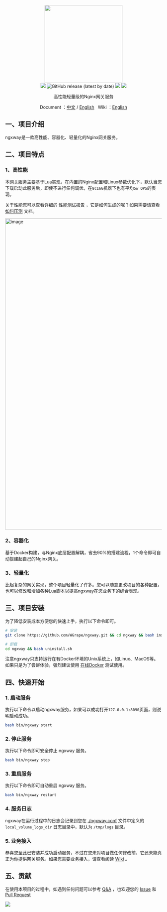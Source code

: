 <div align="center">
<img width="250" src="https://user-images.githubusercontent.com/35942268/212838933-38bec2ca-c156-4c63-8563-c645bd476cb3.png">
</div>

<div align="center">
    <!-- oscs: https://www.oscs1024.com/cd/1543980900807675904?sign=a3d02348 -->
    <!-- https://www.murphysec.com/ -->
    <a href="https://www.oscs1024.com/project/oscs/WGrape/ngxway?ref=badge_small" alt="OSCS Status"><img src="https://www.oscs1024.com/platform/badge/WGrape/ngxway.svg?size=small"/></a>
    <!-- <img src="https://github.com/wgrape/ngxway/actions/workflows/build.yml/badge.svg"> -->
    <img alt="GitHub release (latest by date)" src="https://img.shields.io/github/v/release/wgrape/ngxway">
    <img src="https://img.shields.io/badge/Document-中文/English-orange.svg">
    <img src="https://img.shields.io/badge/License-MIT-green.svg">
</div>

<div align="center">
    <p>高性能轻量级的Nginx网关服务</p>
    <p>Document ：<a href="/README.zh-CN.md">中文</a> / <a href="/README.md">English</a> &nbsp; Wiki ：<a href="/README.zh-CN.md">English</a> </p>
</div>

## 一、项目介绍
ngxway是一款高性能、容器化、轻量化的Nginx网关服务。

## 二、项目特点

### 1、高性能

本网关服务主要基于Lua实现，在内置的Nginx配置和Linux参数优化下，默认当您下载启动此服务后，即使不进行任何调优，在```8c16G```机器下也有平均```5w QPS```的表现。

关于性能您可以查看详细的 [性能测试报告](https://wgrape.github.io/ngxway/html/benchmark.html) ，它是如何生成的呢？如果需要请查看 [如何压测](./doc/benchmark.zh-CN.md) 文档。

<img width="1000" alt="image" src="https://user-images.githubusercontent.com/35942268/224526169-3ca6cd09-380d-4acf-b184-b972db85685b.png">

### 2、容器化

基于Docker构建，与Nginx底层配置解耦，省去90%的搭建流程，1个命令即可自动搭建起自己的Nginx网关。

### 3、轻量化

比起复杂的网关实现，整个项目轻量化了许多。您可以随意更改项目的各种配置，也可以修改和增加各种Lua脚本以提高ngxway在您业务下的综合表现。

## 三、项目安装

为了降低安装成本方便您的快速上手，执行以下命令即可。

```bash
# 安装
git clone https://github.com/WGrape/ngxway.git && cd ngxway && bash install.sh

# 卸载
cd ngxway && bash uninstall.sh
```

注意ngxway只支持运行在有Docker环境的Unix系统上，如Linux、MacOS等。如果只是为了尝鲜体验，强烈建议使用 [在线Docker](https://labs.play-with-docker.com/) 测试使用。

## 四、快速开始

### 1. 启动服务
执行以下命令以启动ngxway服务，如果可以成功打开```127.0.0.1:8090```页面，则说明启动成功。

```bash
bash bin/ngxway start
```

### 2. 停止服务
执行以下命令即可安全停止 ngxway 服务。

```bash
bash bin/ngxway stop
```

### 3. 重启服务
执行以下命令即可自动重启 ngxway 服务。

```bash
bash bin/ngxway restart
```

### 4. 服务日志
ngxway在运行过程中的日志会记录到您在 [./ngxway.conf](./ngxway.conf) 文件中定义的 ```local_volume_logs_dir``` 日志目录中，默认为 ```/tmp/logs``` 目录。

### 5. 业务接入
恭喜您至此已安装并成功启动服务，不过在您未对项目做任何修改前，它还未能真正为你提供网关服务。如果您需要业务接入，请查看阅读 [Wiki](https://github.com/WGrape/ngxway/wiki/) 。

## 五、贡献
在使用本项目的过程中，如遇到任何问题可以参考 [Q&A](https://github.com/WGrape/ngxway/wiki/Q&A) ，也欢迎您的 [Issue](https://github.com/WGrape/ngxway/issues/new) 和 [Pull Request](https://github.com/WGrape/ngxway/pulls)

<img src="https://contrib.rocks/image?repo=wgrape/ngxway" >
